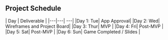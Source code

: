 ## Project Schedule

|  Day | Deliverable | 
|---|---| ---|
|Day 1: Tue| App Approval|
|Day 2: Wed| Wireframes and Project Board|
|Day 3: Thur| MVP |
|Day 4: Fri| Post-MVP |
|Day 5: Sat| Post-MVP |
|Day 6: Sun| Game Completed / Slides |
